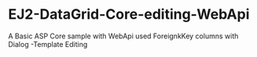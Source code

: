 # EJ2-DataGrid-Core-editing-WebApi
A Basic ASP Core sample with WebApi used ForeignkKey columns with Dialog -Template Editing
